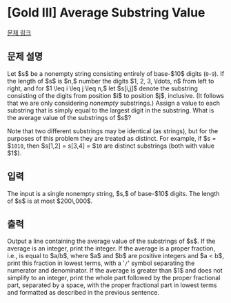 # [Gold III] Average Substring Value

[문제 링크](https://www.acmicpc.net/problem/32806) 

## 문제 설명

<p>Let $s$ be a nonempty string consisting entirely of base-$10$ digits (<code>0</code>-<code>9</code>). If the length of $s$ is $n,$ number the digits $1, 2, 3, \ldots, n$ from left to right, and for $1 \leq i \leq j \leq n,$ let $s[i,j]$ denote the substring consisting of the digits from position $i$ to position $j$, inclusive. (It follows that we are only considering <em>nonempty</em> substrings.) Assign a value to each substring that is simply equal to the largest digit in the substring. What is the average value of the substrings of $s$?</p>

<p>Note that two different substrings may be identical (as strings), but for the purposes of this problem they are treated as distinct. For example, if $s = $<code>1010</code>, then $s[1,2] = s[3,4] = $<code>10</code> are distinct substrings (both with value $1$).</p>

## 입력 

 <p>The input is a single nonempty string, $s,$ of base-$10$ digits. The length of $s$ is at most $200\,000$.</p>

## 출력 

 <p>Output a line containing the average value of the substrings of $s$. If the average is an integer, print the integer. If the average is a proper fraction, i.e., is equal to $a/b$, where $a$ and $b$ are positive integers and $a < b$, print this fraction in lowest terms, with a '<code>/</code>' symbol separating the numerator and denominator. If the average is greater than $1$ and does not simplify to an integer, print the whole part followed by the proper fractional part, separated by a space, with the proper fractional part in lowest terms and formatted as described in the previous sentence.</p>

